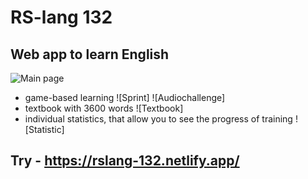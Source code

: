 # RS-lang 132
## Web app to learn English
![Main page]()

* game-based learning
![Sprint]
![Audiochallenge]
* textbook with 3600 words
![Textbook]
* individual statistics, that allow you to see the progress of training
![Statistic]

## Try - https://rslang-132.netlify.app/




